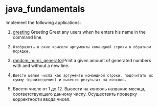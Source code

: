 # java_fundamentals

Implement the following applications: 
1. [greeting](./greeting) Greeting Greet any users when he enters his name in the command line.
2.     Отобразить в окне консоли аргументы командной строки в обратном порядке.
3. [random_nums_generator](./random_nums_generator)Print a given amount of generated numbers with and without a new line. 
4.     Ввести целые числа как аргументы командной строки, подсчитать их сумму (произведение) и вывести результат на консоль.
5.   Ввести число от 1 до 12. Вывести на консоль название месяца, соответствующего данному числу. 
Осуществить проверку корректности ввода чисел.

